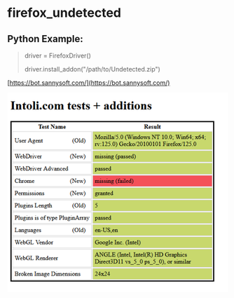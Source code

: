 # firefox_undetected

## Python Example:
> driver = FirefoxDriver()
> 
> driver.install_addon("/path/to/Undetected.zip")

[https://bot.sannysoft.com/](https://bot.sannysoft.com/)

![alt text](https://raw.githubusercontent.com/tnsatt/firefox_undetected/main/test.png)
